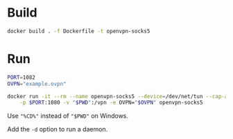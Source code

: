 # Build

```bash
docker build . -f Dockerfile -t openvpn-socks5
```

# Run

```bash
PORT=1082
OVPN="example.ovpn"

docker run -it --rm --name openvpn-socks5 --device=/dev/net/tun --cap-add=NET_ADMIN \
    -p $PORT:1080 -v "$PWD":/vpn -e OVPN="$OVPN" openvpn-socks5
```

Use `"%CD%"` instead of `"$PWD"` on Windows.

Add the `-d` option to run a daemon.

